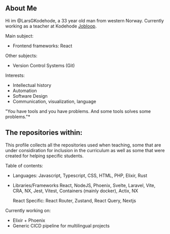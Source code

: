## About Me

Hi im @LarsGKodehode,
a 33 year old man from western Norway. Currently working as a teacher at Kodehode [Jobloop](https://jobloop.no/).

Main subject:
- Frontend frameworks: React

Other subjects:
- Version Control Systems (Git)

Interests:
- Intellectual history
- Automation
- Software Design
- Communication, visualization, language

"You have tools and you have problems.
And some tools solves some problems."*

## The repositories within:

This profile collects all the repositories used when teaching, some that are under considiration for inclusion in the curriculum as well as some that were created for helping specific students.

Table of contents:
- Languages:
    Javascript, Typescript, CSS, HTML, PHP, Elixir, Rust
- Libraries/Frameworks
    React, NodeJS, Phoenix, Svelte, Laravel, Vite, CRA, NX, Jest, Vitest, Containers (mainly docker), Actix, NX
    
    React Specific: React Router, Zustand, React Query, Nextjs
    
Currently working on:
- Elixir + Phoenix
- Generic CICD pipeline for multilingual projects
